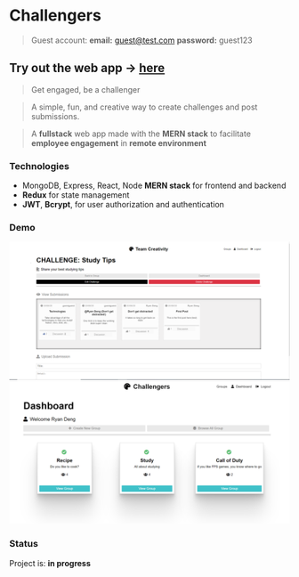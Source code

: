# Challengers
> Guest account: **email:** guest@test.com **password:** guest123
## Try out the web app -> [here](https://the-challengers.herokuapp.com/)
> Get engaged, be a challenger

> A simple, fun, and creative way to create challenges and post submissions.

> A **fullstack** web app made with the **MERN stack** to facilitate **employee engagement** in **remote environment**

### Technologies
* MongoDB, Express, React, Node **MERN stack** for frontend and backend 
* **Redux** for state management 
* **JWT**, **Bcrypt**, for user authorization and authentication 

### Demo 

![Demo_2](https://github.com/ryandeng32/Challengers/blob/master/assets/demo_2.png)
![Demo_1](https://github.com/ryandeng32/Challengers/blob/master/assets/demo_1.png)

### Status
Project is: **in progress** 
